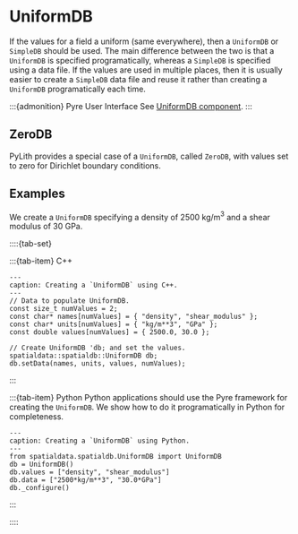 # UniformDB

If the values for a field a uniform (same everywhere), then a `UniformDB` or `SimpleDB` should be used.
The main difference between the two is that a `UniformDB` is specified programatically, whereas a `SimpleDB` is specified using a data file.
If the values are used in multiple places, then it is usually easier to create a `SimpleDB` data file and reuse it rather than creating a `UniformDB` programatically each time.

:::{admonition} Pyre User Interface
See [UniformDB component](../components/spatialdb/UniformDB.md).
:::

## ZeroDB

PyLith provides a special case of a `UniformDB`, called `ZeroDB`, with values set to zero for Dirichlet boundary conditions.

## Examples

We create a `UniformDB` specifying a density of 2500 kg/m$^3$ and a shear modulus of 30 GPa.

::::{tab-set}

:::{tab-item} C++

```{code-block} c++
---
caption: Creating a `UniformDB` using C++. 
---
// Data to populate UniformDB.
const size_t numValues = 2;
const char* names[numValues] = { "density", "shear_modulus" };
const char* units[numValues] = { "kg/m**3", "GPa" };
const double values[numValues] = { 2500.0, 30.0 };

// Create UniformDB 'db; and set the values.
spatialdata::spatialdb::UniformDB db;
db.setData(names, units, values, numValues);
```

:::

:::{tab-item} Python
Python applications should use the Pyre framework for creating the `UniformDB`.
We show how to do it programatically in Python for completeness.

```{code-block} python
---
caption: Creating a `UniformDB` using Python.
---
from spatialdata.spatialdb.UniformDB import UniformDB
db = UniformDB()
db.values = ["density", "shear_modulus"]
db.data = ["2500*kg/m**3", "30.0*GPa"]
db._configure()
```

:::

::::
